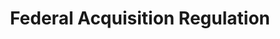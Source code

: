 ---
highlight: "false" 
title: "Federal Acquisition Regulation
"
description: "Browse Federal Acquisition Regulations (FAR) Part/Subpart or download in various formats. Complete FAR also available for download. "
url-link: "https://www.acquisition.gov/browse/index/far"
type: "HTML"
gov-only: "false"
is-external: "true"
publication-date: "June 01, 2023"
reading-time: "5"
resource-type: "Guidance"
filter: "p-filter"
audience: "contracts-acquisitions"
branded-offerings: "acquisition-policy-it-category"
---